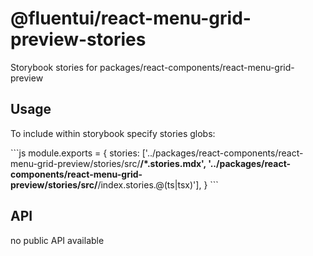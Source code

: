 # @fluentui/react-menu-grid-preview-stories

Storybook stories for packages/react-components/react-menu-grid-preview

## Usage

To include within storybook specify stories globs:

\`\`\`js
module.exports = {
stories: ['../packages/react-components/react-menu-grid-preview/stories/src/**/*.stories.mdx', '../packages/react-components/react-menu-grid-preview/stories/src/**/index.stories.@(ts|tsx)'],
}
\`\`\`

## API

no public API available
